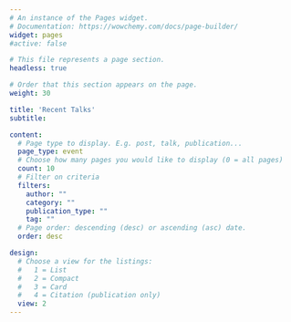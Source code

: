 ```yaml
---
# An instance of the Pages widget.
# Documentation: https://wowchemy.com/docs/page-builder/
widget: pages
#active: false

# This file represents a page section.
headless: true

# Order that this section appears on the page.
weight: 30

title: 'Recent Talks'
subtitle:

content:
  # Page type to display. E.g. post, talk, publication...
  page_type: event
  # Choose how many pages you would like to display (0 = all pages)
  count: 10
  # Filter on criteria
  filters:
    author: ""
    category: ""
    publication_type: ""
    tag: ""
  # Page order: descending (desc) or ascending (asc) date.
  order: desc

design:
  # Choose a view for the listings:
  #   1 = List
  #   2 = Compact
  #   3 = Card
  #   4 = Citation (publication only)
  view: 2
---
```

